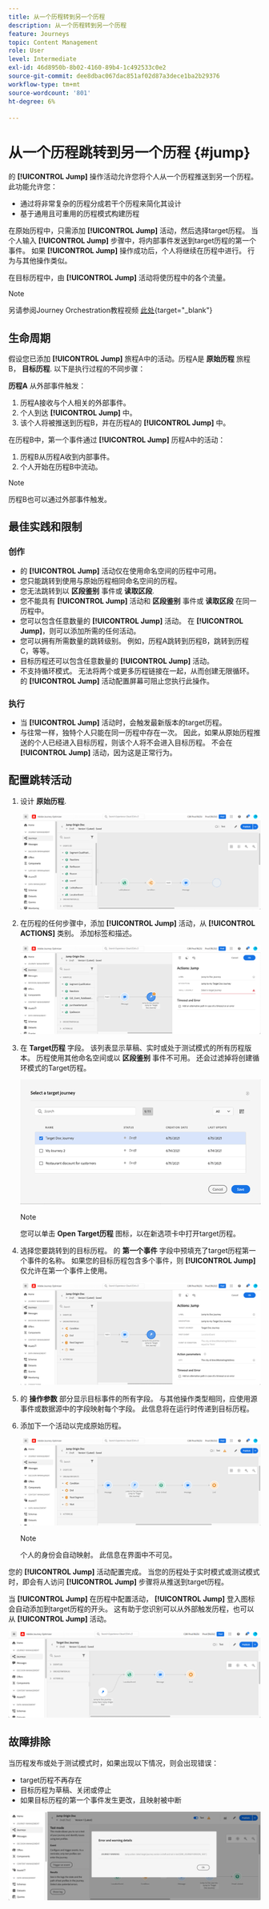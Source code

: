 ```yaml
---
title: 从一个历程转到另一个历程
description: 从一个历程转到另一个历程
feature: Journeys
topic: Content Management
role: User
level: Intermediate
exl-id: 46d8950b-8b02-4160-89b4-1c492533c0e2
source-git-commit: dee8dbac067dac851af02d87a3dece1ba2b29376
workflow-type: tm+mt
source-wordcount: '801'
ht-degree: 6%

---
```


# 从一个历程跳转到另一个历程 {#jump}

的 **[!UICONTROL Jump]** 操作活动允许您将个人从一个历程推送到另一个历程。 此功能允许您：

* 通过将非常复杂的历程分成若干个历程来简化其设计
* 基于通用且可重用的历程模式构建历程

在原始历程中，只需添加 **[!UICONTROL Jump]** 活动，然后选择target历程。 当个人输入 **[!UICONTROL Jump]** 步骤中，将内部事件发送到target历程的第一个事件。 如果 **[!UICONTROL Jump]** 操作成功后，个人将继续在历程中进行。 行为与其他操作类似。

在目标历程中，由 **[!UICONTROL Jump]** 活动将使历程中的各个流量。

>[!NOTE]
>
>另请参阅Journey Orchestration教程视频 [此处](https://experienceleague.adobe.com/docs/journey-orchestration-learn/tutorials/building-a-journey/jumping-to-another-journey.html?lang=zh-Hans){target=&quot;_blank&quot;}

## 生命周期

假设您已添加 **[!UICONTROL Jump]** 旅程A中的活动。历程A是 **原始历程** 旅程B， **目标历程**.
以下是执行过程的不同步骤：

**历程A** 从外部事件触发：

1. 历程A接收与个人相关的外部事件。
1. 个人到达 **[!UICONTROL Jump]** 中。
1. 该个人将被推送到历程B，并在历程A的 **[!UICONTROL Jump]** 中。

在历程B中，第一个事件通过 **[!UICONTROL Jump]** 历程A中的活动：

1. 历程B从历程A收到内部事件。
1. 个人开始在历程B中流动。

>[!NOTE]
>
>历程B也可以通过外部事件触发。

## 最佳实践和限制

### 创作

* 的 **[!UICONTROL Jump]** 活动仅在使用命名空间的历程中可用。
* 您只能跳转到使用与原始历程相同命名空间的历程。
* 您无法跳转到以 **区段鉴别** 事件或 **读取区段**.
* 您不能具有 **[!UICONTROL Jump]** 活动和 **区段鉴别** 事件或 **读取区段** 在同一历程中。
* 您可以包含任意数量的 **[!UICONTROL Jump]** 活动。 在 **[!UICONTROL Jump]**，则可以添加所需的任何活动。
* 您可以拥有所需数量的跳转级别。 例如，历程A跳转到历程B，跳转到历程C，等等。
* 目标历程还可以包含任意数量的 **[!UICONTROL Jump]** 活动。
* 不支持循环模式。 无法将两个或更多历程链接在一起，从而创建无限循环。 的 **[!UICONTROL Jump]** 活动配置屏幕可阻止您执行此操作。

### 执行

* 当 **[!UICONTROL Jump]** 活动时，会触发最新版本的target历程。
* 与往常一样，独特个人只能在同一历程中存在一次。 因此，如果从原始历程推送的个人已经进入目标历程，则该个人将不会进入目标历程。 不会在 **[!UICONTROL Jump]** 活动，因为这是正常行为。

## 配置跳转活动

1. 设计 **原始历程**.

   ![](assets/jump1.png)

1. 在历程的任何步骤中，添加 **[!UICONTROL Jump]** 活动，从 **[!UICONTROL ACTIONS]** 类别。 添加标签和描述。

   ![](assets/jump2.png)

1. 在 **Target历程** 字段。
该列表显示草稿、实时或处于测试模式的所有历程版本。 历程使用其他命名空间或以 **区段鉴别** 事件不可用。 还会过滤掉将创建循环模式的Target历程。

   ![](assets/jump3.png)

   >[!NOTE]
   >
   >您可以单击 **Open Target历程** 图标，以在新选项卡中打开target历程。

1. 选择您要跳转到的目标历程。
的 **第一个事件** 字段中预填充了target历程第一个事件的名称。 如果您的目标历程包含多个事件，则 **[!UICONTROL Jump]** 仅允许在第一个事件上使用。

   ![](assets/jump4.png)

1. 的 **操作参数** 部分显示目标事件的所有字段。 与其他操作类型相同，应使用源事件或数据源中的字段映射每个字段。 此信息将在运行时传递到目标历程。
1. 添加下一个活动以完成原始历程。

   ![](assets/jump5.png)


   >[!NOTE]
   >
   >个人的身份会自动映射。 此信息在界面中不可见。

您的 **[!UICONTROL Jump]** 活动配置完成。 当您的历程处于实时模式或测试模式时，即会有人访问 **[!UICONTROL Jump]** 步骤将从推送到target历程。

当 **[!UICONTROL Jump]** 在历程中配置活动， **[!UICONTROL Jump]** 登入图标会自动添加到target历程的开头。 这有助于您识别可以从外部触发历程，也可以从 **[!UICONTROL Jump]** 活动。

![](assets/jump7.png)

## 故障排除

当历程发布或处于测试模式时，如果出现以下情况，则会出现错误：
* target历程不再存在
* 目标历程为草稿、关闭或停止
* 如果目标历程的第一个事件发生更改，且映射被中断

![](assets/jump6.png)
